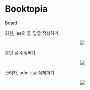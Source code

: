 # Booktopia
Board

회원, lee의 글, 답글 작성하기.
<p align="center">
  <img src="https://github.com/moonseongjin/Booktopia/assets/124224738/708d0d70-413d-4df1-a579-bdc29e236afd.gif">
</p>

본인 글 수정하기.
<p align="center">
  <img src="https://github.com/moonseongjin/Booktopia/assets/124224738/60ccc3ba-88a1-45e6-b647-8e0bc66ecd9d.gif">
</p>

관리자, admin 글 삭제하기.
<p align="center">
  <img src="https://github.com/moonseongjin/Booktopia/assets/124224738/c186a0e6-f8bf-4970-97c4-3d17f922dc4d.gif">
</p>

